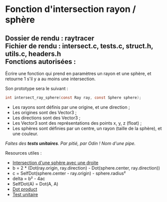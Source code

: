 # Fonction d'intersection rayon / sphère

Dossier de rendu        : raytracer <br>
Fichier de rendu        : intersect.c, tests.c, struct.h, utils.c, headers.h <br>
Fonctions autorisées    : 
---

Écrire une fonction qui prend en paramètres un rayon et une sphère, et retourne 1 s'il y a au moins une intersection. <br>

Son prototype sera le suivant :<br>
```C
int intersect_ray_sphere(const Ray ray, const Sphere sphere);
```
- Les rayons sont définis par une origine, et une direction ;
- Les origines sont des Vector3 ;
- Les directions sont des Vector3 ;
- Les Vector3 sont des représentations des points x, y, z (float) ;
- Les sphères sont définies par un centre, un rayon (taille de la sphère), et une couleur.

*Faites des **tests unitaires**. Par pitié, par Odin ! Nom d'une pipe.*

Resources utiles :
- [Intersection d'une sphère avec une droite](https://www.youtube.com/watch?v=XA36h0EIMGY)
- b = 2 * (Dot(ray.origin, ray.direction) - Dot(sphere.center, ray.direction))
- c = SelfDot(sphere.center - ray.origin) - sphere.radius²
- delta = b² - 4ac
- SelfDot(A) = Dot(A, A)
- [Dot product](https://fr.wikipedia.org/wiki/Produit_scalaire)
- [Test unitaire](https://fr.wikipedia.org/wiki/Test_unitaire)
